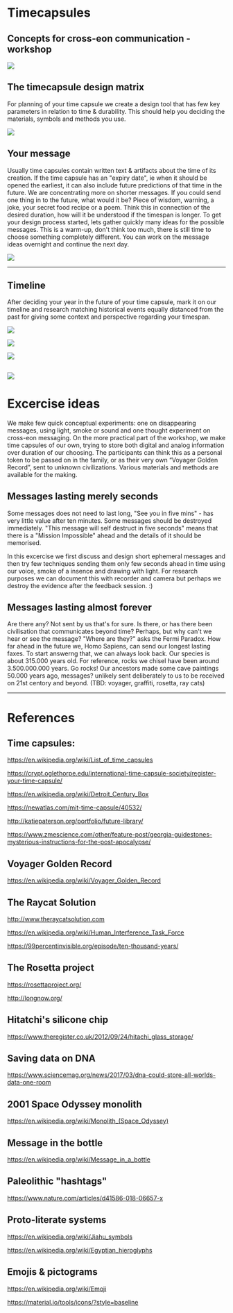 # Timecapsules
## Concepts for cross-eon communication -workshop

![](https://github.com/kimitobo/Timecapsules/blob/master/pics/Playaround_workshop/20181017_125015.jpg?raw=true)

## The timecapsule design matrix

For planning of your time capsule we create a design tool that has few key parameters in relation to time & durability. This should help you deciding the materials, symbols and methods you use.

![](https://github.com/kimitobo/Timecapsules/blob/master/pics/Timecapsules_matrix.png?raw=true)

## Your message

Usually time capsules contain written text & artifacts about the time of its creation. If the time capsule has an "expiry date", ie when it should be opened the earliest, it can also include future predictions of that time in the future. We are concentrating more on shorter messages. If you could send one thing in to the future, what would it be? Piece of wisdom, warning, a joke, your secret food recipe or a poem. Think this in connection of the desired duration, how will it be understood if the timespan is longer. To get your design process started, lets gather quickly many ideas for the possible messages. This is a warm-up, don't think too much, there is still time to choose something completely different. You can work on the message ideas overnight and continue the next day.

![](https://github.com/kimitobo/Timecapsules/blob/master/pics/Playaround_workshop/20181016_175703.jpg?raw=true)


---------

## Timeline

After deciding your year in the future of your time capsule, mark it on our timeline and research matching historical events equally distanced from the past for giving some context and perspective regarding your timespan.

![](https://github.com/kimitobo/Timecapsules/blob/master/pics/Playaround_workshop/20181016_175717.jpg)

![](https://github.com/kimitobo/Timecapsules/blob/master/pics/Playaround_workshop/20181016_154547.jpg?raw=true)

![](https://github.com/kimitobo/Timecapsules/blob/master/pics/Playaround_workshop/20181016_175331.jpg?raw=true)

![](https://github.com/kimitobo/Timecapsules/blob/master/pics/Playaround_workshop/20181016_161826.jpg?raw=true)
---

# Excercise ideas

We make few quick conceptual experiments: one on disappearing messages, using light, smoke or sound and one thought experiment on cross-eon messaging. On the more practical part of the workshop, we make time capsules of our own, trying to store both digital and analog information over duration of our choosing. The participants can think this as a personal token to be passed on in the family, or as their very own “Voyager Golden Record”, sent to unknown civilizations. Various materials and methods are available for the making.

## Messages lasting merely seconds

Some messages does not need to last long, "See you in five mins" - has very little value after ten minutes. Some messages should be destroyed immediately. "This message will self destruct in five seconds" means that there is a "Mission Impossible" ahead and the details of it should be memorised. 

In this excercise we first discuss and design short ephemeral messages and then try few techniques sending them only few seconds ahead in time using our voice, smoke of a insence and drawing with light.  For research purposes we can document this with recorder and camera but perhaps we destroy the evidence after the feedback session. :)

## Messages lasting almost forever

Are there any? Not sent by us that's for sure. Is there, or has there been civilisation that communicates beyond time? Perhaps, but why can't we hear or see the message? "Where are they?" asks the Fermi Paradox. How far ahead in the future we, Homo Sapiens, can send our longest lasting faxes. To start answerng that, we can always look back. Our species is about 315.000 years old. For reference, rocks we chisel have been around 3.500.000.000 years. Go rocks! Our ancestors made some cave paintings 50.000 years ago, messages? unlikely sent deliberately to us to be received on 21st centory and beyond.
(TBD: voyager, graffiti, rosetta, ray cats)

---

# References

## Time capsules:

https://en.wikipedia.org/wiki/List_of_time_capsules

https://crypt.oglethorpe.edu/international-time-capsule-society/register-your-time-capsule/

https://en.wikipedia.org/wiki/Detroit_Century_Box

https://newatlas.com/mit-time-capsule/40532/

http://katiepaterson.org/portfolio/future-library/

https://www.zmescience.com/other/feature-post/georgia-guidestones-mysterious-instructions-for-the-post-apocalypse/


## Voyager Golden Record

https://en.wikipedia.org/wiki/Voyager_Golden_Record

## The Raycat Solution

http://www.theraycatsolution.com

https://en.wikipedia.org/wiki/Human_Interference_Task_Force

https://99percentinvisible.org/episode/ten-thousand-years/

## The Rosetta project

https://rosettaproject.org/

http://longnow.org/

## Hitatchi's silicone chip

https://www.theregister.co.uk/2012/09/24/hitachi_glass_storage/

## Saving data on DNA

https://www.sciencemag.org/news/2017/03/dna-could-store-all-worlds-data-one-room

## 2001 Space Odyssey monolith

https://en.wikipedia.org/wiki/Monolith_(Space_Odyssey)

## Message in the bottle

https://en.wikipedia.org/wiki/Message_in_a_bottle

## Paleolithic "hashtags"

https://www.nature.com/articles/d41586-018-06657-x

## Proto-literate systems

https://en.wikipedia.org/wiki/Jiahu_symbols

https://en.wikipedia.org/wiki/Egyptian_hieroglyphs

## Emojis & pictograms

https://en.wikipedia.org/wiki/Emoji

https://material.io/tools/icons/?style=baseline




